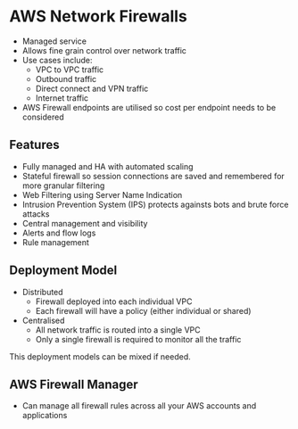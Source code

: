 # AWS Network Firewalls

- Managed service
- Allows fine grain control over network traffic
- Use cases include:
  - VPC to VPC traffic
  - Outbound traffic
  - Direct connect and VPN traffic
  - Internet traffic
- AWS Firewall endpoints are utilised so cost per endpoint needs to be considered

## Features

- Fully managed and HA with automated scaling
- Stateful firewall so session connections are saved and remembered for more granular filtering
- Web Filtering using Server Name Indication
- Intrusion Prevention System (IPS) protects againsts bots and brute force attacks
- Central management and visibility
- Alerts and flow logs
- Rule management

## Deployment Model

- Distributed
  - Firewall deployed into each individual VPC
  - Each firewall will have a policy (either individual or shared)
- Centralised
  - All network traffic is routed into a single VPC
  - Only a single firewall is required to monitor all the traffic

This deployment models can be mixed if needed.

## AWS Firewall Manager

- Can manage all firewall rules across all your AWS accounts and applications
